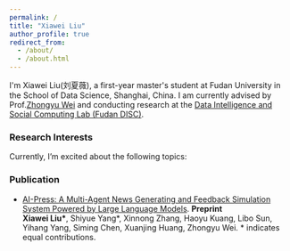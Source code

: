 ```yaml
---
permalink: /
title: "Xiawei Liu"
author_profile: true
redirect_from: 
  - /about/
  - /about.html
---
```


I'm Xiawei Liu(刘夏薇), a first-year master's student at Fudan University in the School of Data Science, Shanghai, China. I am currently advised by Prof.[Zhongyu Wei](http://www.fudan-disc.com/people/zywei) and conducting research at the [Data Intelligence and Social Computing Lab (Fudan DISC)](http://www.fudan-disc.com/).

### Research Interests


Currently, I’m excited about the following topics:


### Publication
- [AI-Press: A Multi-Agent News Generating and Feedback Simulation System Powered by Large Language Models](https://arxiv.org/abs/2410.07561). **Preprint**  
**Xiawei Liu\***, Shiyue Yang\*, Xinnong Zhang, Haoyu Kuang, Libo Sun, Yihang Yang, Siming Chen, Xuanjing Huang, Zhongyu Wei.
\* indicates equal contributions.
